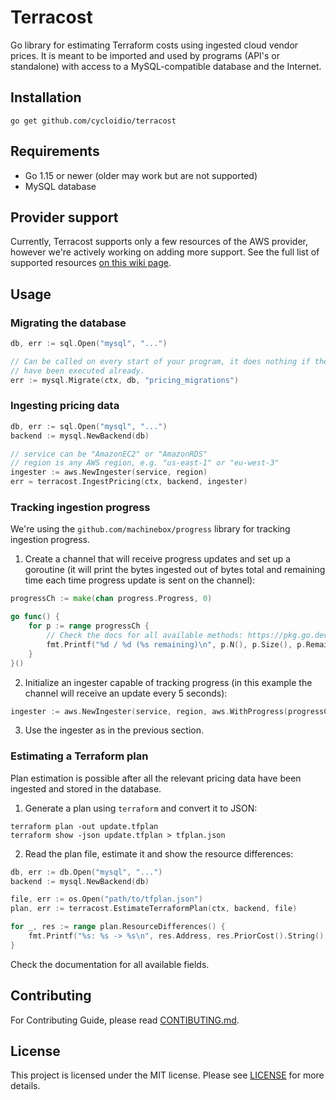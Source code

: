 # Terracost

Go library for estimating Terraform costs using ingested cloud vendor prices. It is meant to be imported and used by programs (API's or standalone) with access to a MySQL-compatible database and the Internet.

## Installation

```shell
go get github.com/cycloidio/terracost
```

## Requirements

- Go 1.15 or newer (older may work but are not supported)
- MySQL database

## Provider support

Currently, Terracost supports only a few resources of the AWS provider, however we're actively working on adding more support. See the full list of supported resources [on this wiki page](https://github.com/cycloidio/terracost/wiki/Supported-Resources).

## Usage

### Migrating the database

```go
db, err := sql.Open("mysql", "...")

// Can be called on every start of your program, it does nothing if the migrations
// have been executed already.
err := mysql.Migrate(ctx, db, "pricing_migrations")
```

### Ingesting pricing data

```go
db, err := sql.Open("mysql", "...")
backend := mysql.NewBackend(db)

// service can be "AmazonEC2" or "AmazonRDS"
// region is any AWS region, e.g. "us-east-1" or "eu-west-3"
ingester := aws.NewIngester(service, region)
err = terracost.IngestPricing(ctx, backend, ingester)
```

### Tracking ingestion progress

We're using the `github.com/machinebox/progress` library for tracking ingestion progress.

1. Create a channel that will receive progress updates and set up a goroutine (it will print the bytes ingested out of bytes total and remaining time each time progress update is sent on the channel):

```go
progressCh := make(chan progress.Progress, 0)

go func() {
	for p := range progressCh {
		// Check the docs for all available methods: https://pkg.go.dev/github.com/machinebox/progress#Progress
		fmt.Printf("%d / %d (%s remaining)\n", p.N(), p.Size(), p.Remaining().String())
	}
}()
```

2. Initialize an ingester capable of tracking progress (in this example the channel will receive an update every 5 seconds):

```go
ingester := aws.NewIngester(service, region, aws.WithProgress(progressCh, 5*time.Second))
```

3. Use the ingester as in the previous section.

### Estimating a Terraform plan

Plan estimation is possible after all the relevant pricing data have been ingested and stored in the
database.

1. Generate a plan using `terraform` and convert it to JSON:

```shell
terraform plan -out update.tfplan
terraform show -json update.tfplan > tfplan.json
```

2. Read the plan file, estimate it and show the resource differences:

```go
db, err := db.Open("mysql", "...")
backend := mysql.NewBackend(db)

file, err := os.Open("path/to/tfplan.json")
plan, err := terracost.EstimateTerraformPlan(ctx, backend, file)

for _, res := range plan.ResourceDifferences() {
    fmt.Printf("%s: %s -> %s\n", res.Address, res.PriorCost().String(), res.PlannedCost().String())
}
```

Check the documentation for all available fields.

## Contributing

For Contributing Guide, please read [CONTIBUTING.md](CONTRIBUTING.md).

## License

This project is licensed under the MIT license. Please see [LICENSE](LICENSE) for more details.
